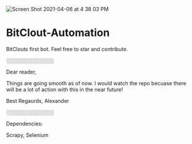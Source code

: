 ![Screen Shot 2021-04-06 at 4 36 03 PM](https://user-images.githubusercontent.com/25471002/113781364-34fc4000-96f6-11eb-9c0f-e8de78a89007.png)


# BitClout-Automation
BitClouts first bot. Feel free to star and contribute.

░░░░░░░░░░░░░

Dear reader,

Things are going smooth as of now. I would watch the repo becuase there will be a lot of action with this in the near future!

Best Regaurds,
Alexander

░░░░░░░░░░░░░




Dependencies:

Scrapy,
Selenium

